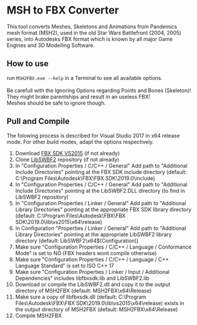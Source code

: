 # MSH to FBX Converter

This tool converts Meshes, Skeletons and Animations from Pandemics mesh format (MSH2), used in the old Star Wars Battlefront (2004, 2005) series, into Autodesks FBX format which is known by all major Game Engines and 3D Modelling Software.

## How to use
run ```MSH2FBX.exe --help``` in a Terminal to see all available options.
<br /><br />
Be carefull with the Ignoring Options regarding Points and Bones (Skeleton)! They might brake parentships and result in an useless FBX!<br />
Meshes should be safe to ignore though.

## Pull and Compile
The folowing process is described for Visual Studio 2017 in x64 release mode. For other build modes, adapt the options respectively.
<br />
1. Download [FBX SDK VS2015](https://www.autodesk.com/developer-network/platform-technologies/fbx-sdk-2019-0) (if not already)
2. Clone [LibSWBF2](https://github.com/Ben1138/LibSWBF2) repository (if not already)
3. In "Configuration Properties / C/C++ / General" Add path to "Additional Include Directories" pointing at the FBX SDK include directory (default: C:\Program Files\Autodesk\FBX\FBX SDK\2019.0\include)
4. In "Configuration Properties / C/C++ / General" Add path to "Additional Include Directories" pointing at the LibSWBF2.DLL directory (to find in LibSWBF2 repository)
5. In "Configuration Properties / Linker / General" Add path to "Additional Library Directories" pointing at the appropriate FBX SDK library directory (default: C:\Program Files\Autodesk\FBX\FBX SDK\2019.0\lib\vs2015\x64\release)
6. In Configuration "Properties / Linker / General" Add path to "Additional Library Directories" pointing at the appropriate LibSWBF2 library directory (default: LibSWBF2\x64\$(Configuration))
7. Make sure "Configuration Properties / C/C++ / Language / Conformance Mode" is set to NO (FBX headers wont compile otherwise)
7. Make sure "Configuration Properties / C/C++ / Language / C++ Language Standard" is set to ISO C++ 17
7. Make sure "Configuration Properties / Linker / Input / Additional Dependencies" includes libfbxsdk.lib and LibSWBF2.lib
8. Download or compile the LibSWBF2.dll and copy it to the output directory of MSH2FBX (default: MSH2FBX\x64\Release)
9. Make sure a copy of libfbxsdk.dll (default: C:\Program Files\Autodesk\FBX\FBX SDK\2019.0\lib\vs2015\x64\release) exists in the output directory of MSH2FBX (default: MSH2FBX\x64\Release)
9. Compile MSH2FBX
